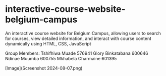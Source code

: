 # interactive-course-website-belgium-campus
An interactive course website for Belgium Campus, allowing users to search for courses, view detailed information, and interact with course content dynamically using HTML, CSS, JavaScript

Group Members: 
Tshifhiwa Muade 576941
Glory Binkatabana 600646
Ndinae Muumba 600755
Mkhabela Charmaine 601395

[Image](Screenshot 2024-08-07.png)
